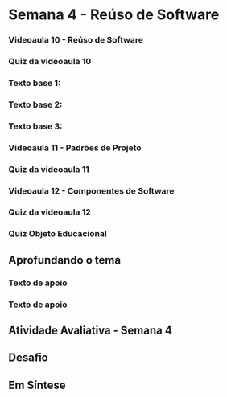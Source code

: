# Semana 4 - Reúso de Software

### Videoaula 10 - Reúso de Software

### Quiz da videoaula 10

### Texto base 1:

### Texto base 2:

### Texto base 3:

### Videoaula 11 - Padrões de Projeto

### Quiz da videoaula 11

### Videoaula 12 - Componentes de Software

### Quiz da videoaula 12

### Quiz Objeto Educacional


## Aprofundando o tema
### Texto de apoio
### Texto de apoio


## Atividade Avaliativa - Semana 4


## Desafio


## Em Síntese